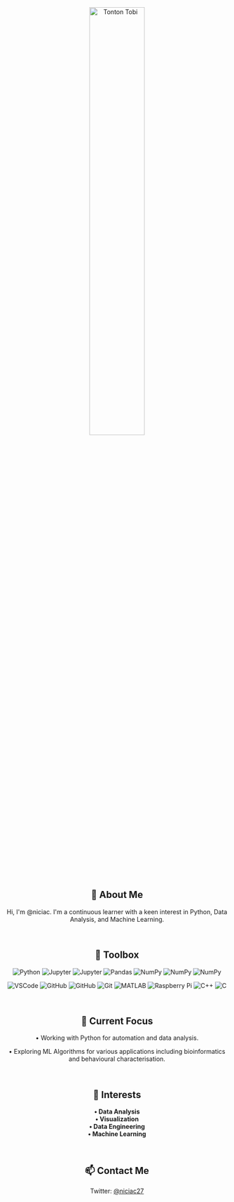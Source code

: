 <div align="center">
    <img src="https://tenor.com/view/tonton-tobi-working-hard-work-typing-gif-12395872.gif" alt="Tonton Tobi" style="width: 50%; height: auto;">
</div>

&nbsp;
<div align="center">
    
## 👋 About Me


Hi, I'm @niciac. I'm a continuous learner with a keen interest in Python, Data Analysis, and Machine Learning.

</div>

&nbsp;
<div align="center">

## 🧰 Toolbox

</div>

<div align="center">

![Python](https://img.shields.io/badge/Python-3670A0?style=for-the-badge&logo=python&logoColor=ffdd54)
![Jupyter](https://img.shields.io/badge/Jupyter-F37626?style=for-the-badge&logo=jupyter&logoColor=white)
![Jupyter](https://img.shields.io/badge/scikit%20learn-2396F3?style=for-the-badge&logo=scikit%20learn&logoColor=white)
![Pandas](https://img.shields.io/badge/Pandas-2C2D72?style=for-the-badge&logo=pandas&logoColor=white)
![NumPy](https://img.shields.io/badge/NumPy-013243?style=for-the-badge&logo=numpy&logoColor=white)
![NumPy](https://img.shields.io/badge/Tensorflow-FF6F00?style=for-the-badge&logo=tensorflow&logoColor=white)
![NumPy](https://img.shields.io/badge/keras-D00000?style=for-the-badge&logo=keras&logoColor=white)

</div>

<div align="center">

![VSCode](https://img.shields.io/badge/VS%20Code-0078d7?style=for-the-badge&logo=visual-studio-code&logoColor=white)
![GitHub](https://img.shields.io/badge/Zsh-E42527?style=for-the-badge&logo=zsh&logoColor=white)
![GitHub](https://img.shields.io/badge/GitHub-181717?style=for-the-badge&logo=github&logoColor=white)
![Git](https://img.shields.io/badge/Git-F05032?style=for-the-badge&logo=git&logoColor=white)
![MATLAB](https://img.shields.io/badge/MATLAB-0076A8?style=for-the-badge&logo=mathworks&logoColor=white)
![Raspberry Pi](https://img.shields.io/badge/Raspberry%20Pi-A22846?style=for-the-badge&logo=raspberry-pi&logoColor=white)
![C++](https://img.shields.io/badge/C++-00599C?style=for-the-badge&logo=c%2B%2B&logoColor=white)
![C](https://img.shields.io/badge/C-A8B9CC?style=for-the-badge&logo=c&logoColor=white)

</div>

&nbsp;
<div align="center">

## 🌱 Current Focus


• Working with Python for automation and data analysis.

• Exploring ML Algorithms for various applications including bioinformatics and behavioural characterisation.

</div>

&nbsp;
<div align="center">

## 👀 Interests

</div>

<div align="center">

**• Data Analysis**  
**• Visualization**  
**• Data Engineering**  
**• Machine Learning**

</div>

&nbsp;
<div align="center">

## 📫 Contact Me


Twitter: [@niciac27](https://twitter.com/niciac27)

</div>
<!---
niciac/niciac is a ✨ special ✨ repository because its `README.md` (this file) appears on your GitHub profile.
You can click the Preview link to take a look at your changes.
--->
